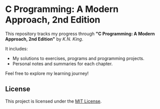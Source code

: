 # C Programming: A Modern Approach, 2nd Edition

This repository tracks my progress through **"C Programming: A Modern Approach, 2nd Edition"** by *K.N. King*.

It includes:

- My solutions to exercises, programs and programming projects.
- Personal notes and summaries for each chapter.

Feel free to explore my learning journey!

## License

This project is licensed under the [MIT License](LICENSE).
